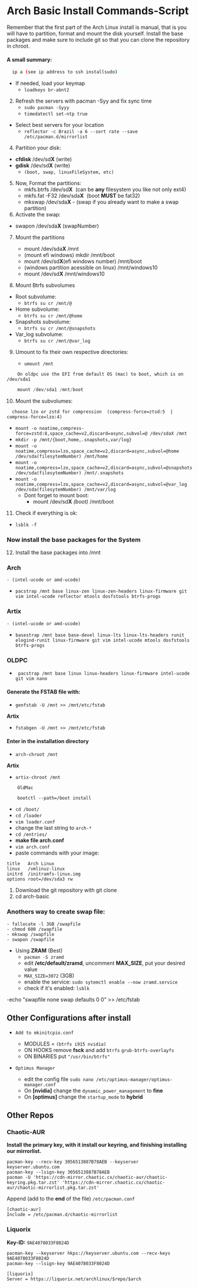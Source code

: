 # Arch Basic Install Commands-Script

Remember that the first part of the Arch Linux install is manual, that is you will have to partition, format and mount the disk yourself. Install the base packages and make sure to include git so that you can clone the repository in chroot.

#### A small summary:

```sh
  ip a (see ip address to ssh installsudo)
```

- If needed, load your keymap
    - `loadkeys br-abnt2`

2.  Refresh the servers with pacman -Syy and fix sync time
    - `sudo pacman -Syyy`
    - `timedatectl set-ntp true`

- Select best servers for your location
    - `reflector -c Brazil -a 6 --sort rate --save /etc/pacman.d/mirrorlist`

4.  Partition your disk:

- **cfdisk** /dev/sd**X** (write)
- **gdisk** /dev/sd**X** (write)
    - `(boot, swap, linuxFileSystem, etc)`

5.  Now, Format the partitions:
    - mkfs.btrfs /dev/sd**X**  (can be **any** filesystem you like not only ext4)
    - mkfs.fat -F32 /dev/sda**X**  (boot **MUST** be fat32)
    - mkswap /dev/sda**X** - (swap if you already want to make a swap partition)
6.  Activate the swap:
    
- swapon /dev/sda**X** (swapNumber)

7.  Mount the partitions

	- 	mount /dev/sda**X**   /mnt
	- 	(mount efi windows) mkdir /mnt/boot
	- 	mount /dev/sd**X**(efi windows number) /mnt/boot
	- 	(windows partition acessible on linux) /mnt/windows10
	-	 mount /dev/sd**X** /mnt/windows10

8.  Mount Btrfs subvolumes

- Root subvolume:
    - `btrfs su cr /mnt/@`
- Home subvolume:
    - `btrfs su cr /mnt/@home`
- Snapshots subvolume:
    - `btrfs su cr /mnt/@snapshots`
- Var_log subvolume:
    - `btrfs su cr /mnt/@var_log`

9.  Umount to fix their own respective directories:

	- `umount /mnt`

```Remember
    On oldpc use the EFI from default OS (mac) to boot, which is on /dev/sda1 
```
```ex
    mount /dev/sda1 /mnt/boot
```

10. Mount the subvolumes:

```compress
  choose lzo or zstd for compression  (compress-force=ztsd:5  | compress-force=lzo:4)
```

- `mount -o noatime,compress-force=zstd:8,space_cache=v2,discard=async,subvol=@ /dev/sdaX /mnt`
- `mkdir -p /mnt/{boot,home,.snapshots,var/log}`
- `mount -o noatime,compress=lzo,space_cache=v2,discard=async,subvol=@home /dev/sda(filesytemNumber) /mnt/home`
- `mount -o noatime,compress=lzo,space_cache=v2,discard=async,subvol=@snapshots /dev/sda(filesytemNumber) /mnt/.snapshots`
- `mount -o noatime,compress=lzo,space_cache=v2,discard=async,subvol=@var_log /dev/sda(filesytemNumber) /mnt/var/log`
    - Dont forget to mount boot:
        - mount /dev/sd**X** *(boot)* /mnt/boot

11. Check if everything is ok:

- `lsblk -f`

### Now install the base packages for the System

12. Install the base packages into /mnt 
### **Arch**

	- (intel-ucode or amd-ucode)
- `pacstrap /mnt base linux-zen linux-zen-headers linux-firmware git vim intel-ucode reflector mtools dosfstools btrfs-progs`

### **Artix**

	- (intel-ucode or amd-ucode)
- `basestrap /mnt base base-devel linux-lts linux-lts-headers runit elogind-runit linux-firmware git vim intel-ucode mtools dosfstools btrfs-progs`
### **OLDPC**

- ` pacstrap /mnt base linux linux-headers linux-firmware intel-ucode git vim nano`

#### Generate the FSTAB file with:

- `genfstab -U /mnt >> /mnt/etc/fstab`

**Artix**

- `fstabgen -U /mnt >> /mnt/etc/fstab` 

#### Enter in the installation directory

- `arch-chroot /mnt`

**Artix**

- `artix-chroot /mnt`


```OldPC
    OldMac

    bootctl --path=/boot install
```

- `cd /boot/`
- `cd /loader`
- `vim loader.conf`
- change the last string to `arch-*`
- `cd /entries/`
- **make file arch.conf**
- `vim arch.conf`
- paste commands with your image:

```entries
title   Arch Linux
linux   /vmlinuz-linux
initrd  /initramfs-linux.img
options root=/dev/sda3 rw
```

1.  Download the git repository with git clone
2.  cd arch-basic
### Anothers way to create swap file:
    - fallocate -l 3GB /swapfile
    - chmod 600 /swapfile
    - mkswap /swapfile
    - swapon /swapfile

 - Using **ZRAM** (Best)
   - `pacman -S zramd`
   - edit **/etc/default/zramd**, uncomment **MAX_SIZE**, put your desired value
   - `MAX_SIZE=3072` (3GB)
   - enable the service: `sudo sytemctl enable --now zramd.service`
   - check if it's enabled: `lsblk`

-echo "swapfile none swap defaults 0 0" >> /etc/fstab

## Other Configurations after install

 - `Add to mkinitcpio.conf`
   - MODULES = `(btrfs i915 nvidia)`
   - ON HOOKS remove **fsck** and add `btrfs` `grub-btrfs-overlayfs`
   - ON BINARIES put `"/usr/bin/btrfs"`

 - `Optimus Manager`
   - edit the config file `sudo nano /etc/optimus-manager/optimus-manager.conf`
   - On **[nvidia]** change the `dynamic_power_management` to **fine**
   - On **[optimus]** change the `startup_mode` to **hybrid**

## Other Repos

### Chaotic-AUR

**Install the primary key, with it install our keyring, and finishing installing our mirrorlist.**

`pacman-key --recv-key 3056513887B78AEB --keyserver keyserver.ubuntu.com`\
`pacman-key --lsign-key 3056513887B78AEB`\
`pacman -U 'https://cdn-mirror.chaotic.cx/chaotic-aur/chaotic-keyring.pkg.tar.zst' 'https://cdn-mirror.chaotic.cx/chaotic-aur/chaotic-mirrorlist.pkg.tar.zst'`

Append (add to the **end** of the file) `/etc/pacman.conf`

`[chaotic-aur]`\
`Include = /etc/pacman.d/chaotic-mirrorlist`

### Liquorix

**Key-ID:** `9AE4078033F8024D`

`pacman-key --keyserver hkps://keyserver.ubuntu.com --recv-keys 9AE4078033F8024D` \
`pacman-key --lsign-key 9AE4078033F8024D`

`[liquorix]`\
`Server = https://liquorix.net/archlinux/$repo/$arch`
